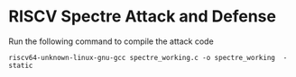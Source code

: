 # RISCV Spectre Attack and Defense
 
Run the following command to compile the attack code
```console
riscv64-unknown-linux-gnu-gcc spectre_working.c -o spectre_working  -static
```